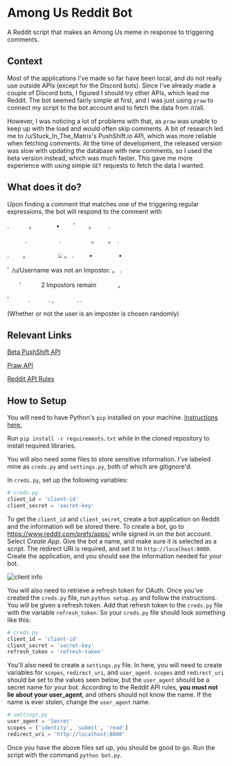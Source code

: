 # Among Us Reddit Bot
A Reddit script that makes an Among Us meme in response to triggering comments.

## Context
Most of the applications I've made so far have been local, and do not really use outside APIs (except for the Discord bots).
Since I've already made a couple of Discord bots, I figured I should try other APIs, which lead me Reddit. The bot seemed fairly simple at first,
and I was just using `praw` to connect my script to the bot account and to fetch the data from /r/all.

However, I was noticing a lot of problems with that, as `praw` was unable to keep up with the load and would often skip comments. A bit of research led
me to /u/Stuck_In_The_Matrix's PushShift.io API, which was more reliable when fetching comments. At the time of development, the released version was slow with
updating the database with new comments, so I used the beta version instead, which was much faster. This gave me more experience with using simple `GET` requests 
to fetch the data I wanted.

## What does it do?
Upon finding a comment that matches one of the triggering regular expressions, the bot will respond to the comment with 

. 　　　。　　　　•　 　ﾟ　　。 　　.

　　　.　　　 　　.　　　　　。　　 。　. 　

.　　 。　　　　　 ඞ 。 . 　　 • 　　　　•

 ﾟ   /u/Username was not an Impostor.     。 .

　　'　　　 2 Impostors remain 　 　　。

ﾟ　　　.　　　.     , 　 　 　.         .

(Whether or not the user is an imposter is chosen randomly)

## Relevant Links
[Beta PushShift API](https://beta.pushshift.io/redoc)

[Praw API](https://praw.readthedocs.io/en/latest/)

[Reddit API Rules](https://github.com/reddit-archive/reddit/wiki/API#rules)

## How to Setup
You will need to have Python's `pip` installed on your machine. [Instructions here.](https://pip.pypa.io/en/stable/installing/)

Run `pip install -r requirements.txt` while in the cloned repository to install required libraries.

You will also need some files to store sensitive information. I've labeled mine as `creds.py` and `settings.py`, both of which are gitignore'd.

In `creds.py`, set up the following variables:

```py
# creds.py
client_id = 'client-id'
client_secret = 'secret-key'
```

To get the `client_id` and `client_secret`, create a bot application on Reddit and the information will be stored there. To create a bot, go to
https://www.reddit.com/prefs/apps/ while signed in on the bot account. Select *Create App*. Give the bot a name, and make sure it is selected as a script.
The redirect URI is required, and set it to `http://localhost:8080`. Create the application, and you should see the information needed for your bot.

![client info](https://i.imgur.com/U8vrP47.png)

You will also need to retrieve a refresh token for OAuth. Once you've created the `creds.py` file, run `python setup.py` and follow the instructions. You will
be given a refresh token. Add that refresh token to the `creds.py` file with the variable `refresh_token`. So your `creds.py` file should look something like this:

```py
# creds.py
client_id = 'client-id'
client_secret = 'secret-key'
refresh_token = 'refresh-token'
```

You'll also need to create a `settings.py` file. In here, you will need to create variables for `scopes`, `redirect_uri`, and `user_agent`. `scopes` and `redirect_uri`
should be set to the values seen below, but the `user_agent` should be a secret name for your bot. According to the Reddit API rules, **you must not lie about your user_agent**, and others should not know the name. If the name is ever stolen, change the `user_agent` name. 

```py
# settings.py
user_agent = 'Secret'
scopes = ['identity', 'submit', 'read']
redirect_uri = 'http://localhost:8080'
```

Once you have the above files set up, you should be good to go. Run the script with the command `python bot.py`.
